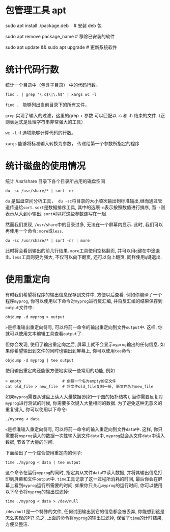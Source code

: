 # 包管理工具 apt

sudo apt install ./package.deb    # 安装 deb 包

sudo apt remove package_name # 移除已安装的软件

sudo apt update && sudo apt upgrade # 更新系统软件

# 统计代码行数

统计一个目录中（包含子目录） 中的代码行数。

```linux
find . | grep '\.c$\|\.h$' | xargs wc -l
```

`find . ` 能够列出当前目录下的所有文件，

`grep` 实现了输入的过滤，这里的grep + 参数 可以匹配以 .c 和 .h 结束的文件（正则表达式是处理字符串非常强大的工具）

`wc -l` -l 选项能够计算代码的行数。

`xargs` 能够将标准输入转换为参数， 传递给第一个参数所指定的程序

# 统计磁盘的使用情况

统计 /usr/share 目录下各个目录所占用的磁盘空间

```linux
du -sc /usr/share/* | sort -nr
```

`du` 是磁盘空间分析工具，  `du -sc`将目录的大小顺次输出到标准输出,继而通过管道传送给`sort`. `sort`是数据排序工具, 其中的选项`-n`表示按照数值进行排序, 而`-r`则表示从大到小输出. `sort`可以将这些参数连写在一起.

然而我们发现, `/usr/share`中的目录过多, 无法在一个屏幕内显示. 此时, 我们可以再使用一个命令: `more`或`less`.

```
du -sc /usr/share/* | sort -nr | more
```

此时将会看到输出的前几行结果. `more`工具使用空格翻页, 并可以用`q`键在中途退出. `less`工具则更为强大, 不仅可以向下翻页, 还可以向上翻页, 同样使用`q`键退出.

# 使用重定向

有时我们希望将程序的输出信息保存到文件中, 方便以后查看. 例如你编译了一个程序`myprog`, 你可以使用以下命令对`myprog`进行反汇编, 并将反汇编的结果保存到`output`文件中:

```
objdump -d myprog > output
```

`>`是标准输出重定向符号, 可以将前一命令的输出重定向到文件`output`中. 这样, 你就可以使用文本编辑工具查看`output`了.

但你会发现, 使用了输出重定向之后, 屏幕上就不会显示`myprog`输出的任何信息. 如果你希望输出到文件的同时也输出到屏幕上, 你可以使用`tee`命令:

```
objdump -d myprog | tee output
```

使用输出重定向还能很方便地实现一些常用的功能, 例如

```
> empty                  # 创建一个名为empty的空文件
cat old_file > new_file  # 将文件old_file复制一份, 新文件名为new_file
```

如果`myprog`需要从键盘上读入大量数据(例如一个图的拓扑结构), 当你需要反复对`myprog`进行测试的时候, 你需要多次键入大量相同的数据. 为了避免这种无意义的重复键入, 你可以使用以下命令:

```
./myprog < data
```

`<`是标准输入重定向符号, 可以将前一命令的输入重定向到文件`data`中. 这样, 你只需要将`myprog`读入的数据一次性输入到文件`data`中, `myprog`就会从文件`data`中读入数据, 节省了大量的时间.

下面给出了一个综合使用重定向的例子:

```
time ./myprog < data | tee output
```

这个命令在运行`myprog`的同时, 指定其从文件`data`中读入数据, 并将其输出信息打印到屏幕和文件`output`中. `time`工具记录了这一过程所消耗的时间, 最后你会在屏幕上看到`myprog`运行所需要的时间. 如果你只关心`myprog`的运行时间, 你可以使用以下命令将`myprog`的输出过滤掉:

```
time ./myprog < data > /dev/null
```

`/dev/null`是一个特殊的文件, 任何试图输出到它的信息都会被丢弃, 你能想到这是怎么实现的吗? 总之, 上面的命令将`myprog`的输出过滤掉, 保留了`time`的计时结果, 方便又整洁.
